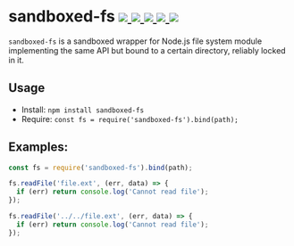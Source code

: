 <h1>
  sandboxed-fs

  <a href="https://www.npmjs.com/package/sandboxed-fs">
    <img src="https://img.shields.io/npm/v/sandboxed-fs.svg?style=flat"/>
  </a>

  <a href="https://travis-ci.org/metarhia/sandboxed-fs">
    <img src="https://travis-ci.org/metarhia/sandboxed-fs.svg?branch=master"/>
  </a>

  <a href="https://www.npmjs.com/package/sandboxed-fs">
    <img src="https://img.shields.io/npm/dm/sandboxed-fs.svg"/>
  </a>

  <a href="https://www.npmjs.com/package/sandboxed-fs">
    <img src="https://img.shields.io/npm/dt/sandboxed-fs.svg"/>
  </a>

  <a href="https://github.com/metarhia/sandboxed-fs/blob/master/LICENSE">
    <img src="https://img.shields.io/badge/license-MIT-blue.svg"/>
  </a>
</h1>

`sandboxed-fs` is a sandboxed wrapper for Node.js file system module implementing
the same API but bound to a certain directory, reliably locked in it.

## Usage

- Install: `npm install sandboxed-fs`
- Require: `const fs = require('sandboxed-fs').bind(path);`

## Examples:

```javascript
const fs = require('sandboxed-fs').bind(path);

fs.readFile('file.ext', (err, data) => {
  if (err) return console.log('Cannot read file');
});

fs.readFile('../../file.ext', (err, data) => {
  if (err) return console.log('Cannot read file');
});
```
